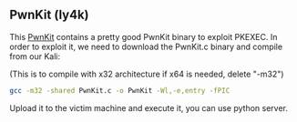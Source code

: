 ## PwnKit (ly4k)

This [PwnKit](https://github.com/ly4k/PwnKit) contains a pretty good PwnKit binary to exploit PKEXEC. In order to exploit it, we need to download the PwnKit.c binary and compile from our Kali:

(This is to compile with x32 architecture if x64 is needed, delete "-m32")
```bash
gcc -m32 -shared PwnKit.c -o PwnKit -Wl,-e,entry -fPIC
```

Upload it to the victim machine and execute it, you can use python server.
